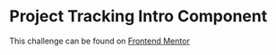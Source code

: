 # Project Tracking Intro Component

This challenge can be found on [Frontend Mentor](https://www.frontendmentor.io/challenges/project-tracking-intro-component-5d289097500fcb331a67d80e)